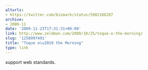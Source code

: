 ```yaml
---
alturls:
- https://twitter.com/bismark/status/5982166287
archive:
- 2009-11
date: '2009-11-23T17:31:31+00:00'
link: http://www.zeldman.com/2009/10/25/toque-o-the-morning/
slug: '1258997491'
title: "Toque o\u2019 the Morning"
type: link
---
```


support web standards.

